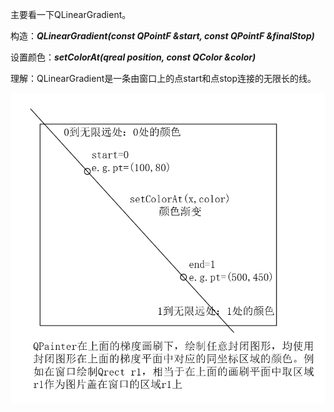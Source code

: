 主要看一下QLinearGradient。

构造：***QLinearGradient(const QPointF &*start*, const QPointF &*finalStop*)***

设置颜色：***setColorAt(qreal position, const QColor &*color*)***

理解：QLinearGradient是一条由窗口上的点start和点stop连接的无限长的线。

<img src="images/qgradient.png" style="zoom:67%;" />